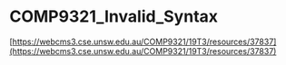# COMP9321_Invalid_Syntax


[https://webcms3.cse.unsw.edu.au/COMP9321/19T3/resources/37837](https://webcms3.cse.unsw.edu.au/COMP9321/19T3/resources/37837)